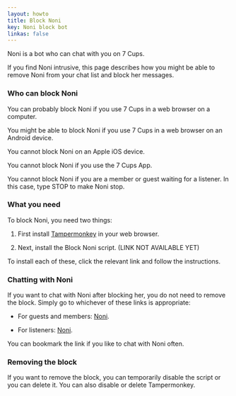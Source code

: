 ```yaml
---
layout: howto
title: Block Noni
key: Noni block bot
linkas: false
---
```

Noni is a bot who can chat with you on 7 Cups.

If you find Noni intrusive, this page describes how you might be able to remove Noni from your chat list and block her messages.

### Who can block Noni
You can probably block Noni if you use 7 Cups in a web browser on a computer.

You might be able to block Noni if you use 7 Cups in a web browser on an Android device.

You cannot block Noni on an Apple iOS device.

You cannot block Noni if you use the 7 Cups App.

You cannot block Noni if you are a member or guest waiting for a listener. In this case, type STOP to make Noni stop.

### What you need
To block Noni, you need two things: 

1. First install [Tampermonkey](tampermonkey.net) in your web browser.

2. Next, install the Block Noni script. (LINK NOT AVAILABLE YET)

To install each of these, click the relevant link and follow the instructions.

### Chatting with Noni
If you want to chat with Noni after blocking her, you do not need to remove the block. Simply go to whichever of these links is appropriate:

- For guests and members: [Noni](https://www.7cups.com/member/connect/conversation.php?c=Noni).

- For listeners: [Noni](https://www.7cups.com/listener/connect/conversation.php?c=Noni).

You can bookmark the link if you like to chat with Noni often.

### Removing the block
If you want to remove the block, you can temporarily disable the script or you can delete it. You can also disable or delete Tampermonkey.
